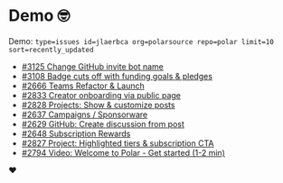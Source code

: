 # Demo 🤓

Demo: `type=issues id=jlaerbca org=polarsource repo=polar limit=10 sort=recently_updated`

<!-- POLAR type=issues id=jlaerbca org=polarsource repo=polar limit=10 sort=recently_updated -->

* [#3125 Change GitHub invite bot name](https://github.com/polarsource/polar/issues/3125)
* [#3108 Badge cuts off with funding goals & pledges](https://github.com/polarsource/polar/issues/3108)
* [#2666 Teams Refactor & Launch](https://github.com/polarsource/polar/issues/2666)
* [#2833 Creator onboarding via public page](https://github.com/polarsource/polar/issues/2833)
* [#2828 Projects: Show & customize posts](https://github.com/polarsource/polar/issues/2828)
* [#2637 Campaigns / Sponsorware](https://github.com/polarsource/polar/issues/2637)
* [#2629 GitHub: Create discussion from post](https://github.com/polarsource/polar/issues/2629)
* [#2648 Subscription Rewards](https://github.com/polarsource/polar/issues/2648)
* [#2827 Project: Highlighted tiers & subscription CTA](https://github.com/polarsource/polar/issues/2827)
* [#2794 Video: Welcome to Polar - Get started (1-2 min)](https://github.com/polarsource/polar/issues/2794)

<!-- POLAR-END id=jlaerbca -->

❤️